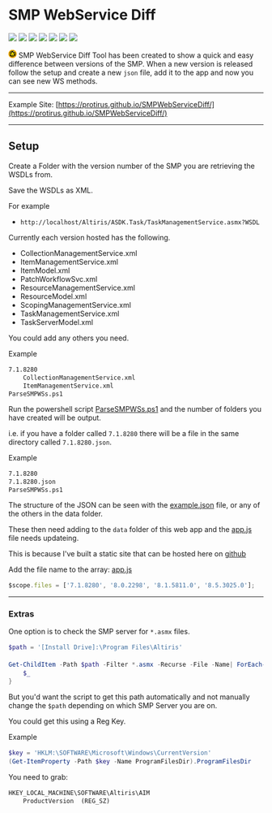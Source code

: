 # SMP WebService Diff

![](https://img.shields.io/badge/language-powershell-blue.svg)
![](https://img.shields.io/badge/language-html-purple.svg)
![](https://img.shields.io/badge/language-css-purple.svg)
![](https://img.shields.io/badge/language-javascript-purple.svg)
![](https://img.shields.io/badge/tag-smp-yellow.svg)
![](https://img.shields.io/badge/tag-symantec-yellow.svg)
![](https://img.shields.io/badge/tag-webservice-yellow.svg)

![SMP](images/smp.png) SMP WebService Diff Tool has been created to show a quick and easy difference between versions of the SMP. When a new version is released follow the setup and create a new `json` file, add it to the app and now you can see new WS methods.

---

Example Site: [https://protirus.github.io/SMPWebServiceDiff/](https://protirus.github.io/SMPWebServiceDiff/)

---

## Setup

Create a Folder with the version number of the SMP you are retrieving the WSDLs from.

Save the WSDLs as XML.

For example

- `http://localhost/Altiris/ASDK.Task/TaskManagementService.asmx?WSDL`

Currently each version hosted has the following.

- CollectionManagementService.xml
- ItemManagementService.xml
- ItemModel.xml
- PatchWorkflowSvc.xml
- ResourceManagementService.xml
- ResourceModel.xml
- ScopingManagementService.xml
- TaskManagementService.xml
- TaskServerModel.xml

You could add any others you need. 

Example
```
7.1.8280
    CollectionManagementService.xml
    ItemManagementService.xml
ParseSMPWSs.ps1
```

Run the powershell script [ParseSMPWSs.ps1](data\ParseSMPWSs.ps1) and the number of folders you have created will be output.

i.e. if you have a folder called `7.1.8280` there will be a file in the same directory called `7.1.8280.json`.

Example
```
7.1.8280
7.1.8280.json
ParseSMPWSs.ps1
```

The structure of the JSON can be seen with the [example.json](data/example.json) file, or any of the others in the data folder.

These then need adding to the `data` folder of this web app and the [app.js](js\app.js) file needs updateing.

This is because I've built a static site that can be hosted here on [github](https://alexhedley.github.io/SMPWebServiceDiff/)

Add the file name to the array: [app.js](js\app.js#L22)

```js
$scope.files = ['7.1.8280', '8.0.2298', '8.1.5811.0', '8.5.3025.0'];
```

---

### Extras

One option is to check the SMP server for `*.asmx` files.

```powershell
$path = '[Install Drive]:\Program Files\Altiris'

Get-ChildItem -Path $path -Filter *.asmx -Recurse -File -Name| ForEach-Object {
    $_
}
```

But you'd want the script to get this path automatically and not manually change the `$path` depending on which SMP Server you are on.

You could get this using a Reg Key.

Example
```powershell
$key = 'HKLM:\SOFTWARE\Microsoft\Windows\CurrentVersion'
(Get-ItemProperty -Path $key -Name ProgramFilesDir).ProgramFilesDir
```

You need to grab:

```
HKEY_LOCAL_MACHINE\SOFTWARE\Altiris\AIM
	ProductVersion	(REG_SZ)
```
